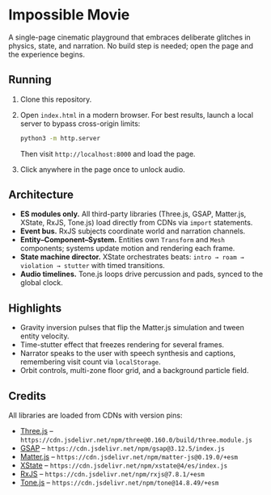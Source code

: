 # Impossible Movie

A single-page cinematic playground that embraces deliberate glitches in physics, state, and narration. No build step is needed; open the page and the experience begins.

## Running

1. Clone this repository.
2. Open `index.html` in a modern browser. For best results, launch a local server to bypass cross-origin limits:

   ```bash
   python3 -m http.server
   ```

   Then visit `http://localhost:8000` and load the page.
3. Click anywhere in the page once to unlock audio.

## Architecture

- **ES modules only.** All third-party libraries (Three.js, GSAP, Matter.js, XState, RxJS, Tone.js) load directly from CDNs via `import` statements.
- **Event bus.** RxJS subjects coordinate world and narration channels.
- **Entity–Component–System.** Entities own `Transform` and `Mesh` components; systems update motion and rendering each frame.
- **State machine director.** XState orchestrates beats: `intro → roam → violation → stutter` with timed transitions.
- **Audio timelines.** Tone.js loops drive percussion and pads, synced to the global clock.

## Highlights

- Gravity inversion pulses that flip the Matter.js simulation and tween entity velocity.
- Time-stutter effect that freezes rendering for several frames.
- Narrator speaks to the user with speech synthesis and captions, remembering visit count via `localStorage`.
- Orbit controls, multi-zone floor grid, and a background particle field.

## Credits

All libraries are loaded from CDNs with version pins:

- [Three.js](https://threejs.org/) – `https://cdn.jsdelivr.net/npm/three@0.160.0/build/three.module.js`
- [GSAP](https://greensock.com/gsap/) – `https://cdn.jsdelivr.net/npm/gsap@3.12.5/index.js`
- [Matter.js](https://brm.io/matter-js/) – `https://cdn.jsdelivr.net/npm/matter-js@0.19.0/+esm`
- [XState](https://xstate.js.org/) – `https://cdn.jsdelivr.net/npm/xstate@4/es/index.js`
- [RxJS](https://rxjs.dev/) – `https://cdn.jsdelivr.net/npm/rxjs@7.8.1/+esm`
- [Tone.js](https://tonejs.github.io/) – `https://cdn.jsdelivr.net/npm/tone@14.8.49/+esm`

